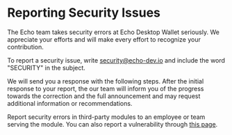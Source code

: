 # Reporting Security Issues

The Echo team takes security errors at Echo Desktop Wallet seriously. We
appreciate your efforts and will make every effort to recognize your
contribution.

To report a security issue, write
[security@echo-dev.io](mailto:security@echo-dev.io) and include the word
"SECURITY" in the subject.

We will send you a response with the following steps. After the initial
response to your report, the our team will inform you of the progress
towards the correction and the full announcement and may request
additional information or recommendations.

Report security errors in third-party modules to an employee or team
serving the module. You can also report a vulnerability through
[this page](https://www.npmjs.com/advisories/report).